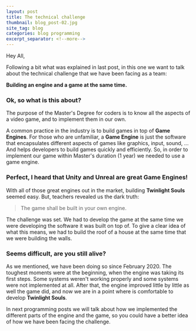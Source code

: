 ```yaml
---
layout: post
title: The technical challenge
thumbnail: blog_post-02.jpg
site_tag: blog
categories: blog programming
excerpt_separator: <!--more-->
---
```

Hey All,

Following a bit what was explained in last post, in this one we want to talk about the technical challenge that we have been facing as a team:

**Building an engine and a game at the same time.**

<!--more-->

### Ok, so what is this about?

The purpose of the Master's Degree for coders is to know all the aspects of a video game, and to implement them in our own.

A common practice in the industry is to build games in top of **Game Engines**. For those who are unfamiliar, a **Game Engine** is just the software that encapsulates different aspects of games like graphics, input, sound, ... And helps developers to build games quickly and efficiently. So, in order to implement our game within Master's duration (1 year) we needed to use a game engine.

### Perfect, I heard that Unity and Unreal are great Game Engines!

With all of those great engines out in the market, building **Twinlight Souls** seemed easy. But, teachers revealed us the dark truth:

<blockquote>
    <i class="icofont-quote-left quote-left"></i>
        <p>
        The game shall be built in your own engine.
        </p>
    <i class="las la-quote-right quote-right"></i>
    <i class="icofont-quote-right quote-right"></i>
</blockquote>

The challenge was set. We had to develop the game at the same time we were developing the software it was built on top of. To give a clear idea of what this means, we had to build the roof of a house at the same time that we were building the walls.

### Seems difficult, are you still alive?

As we mentioned, we have been doing so since February 2020. The toughest moments were at the beginning, when the engine was taking its first steps. Some systems weren't working properly and some systems were not implemented at all. After that, the engine improved little by little as well the game did, and now we are in a point where is comfortable to develop **Twinlight Souls**.

In next programming posts we will talk about how we implemented the different parts of the engine and the game, so you could have a better idea of how we have been facing the challenge.
